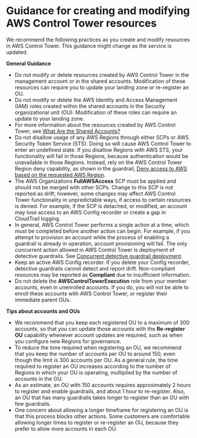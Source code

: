 # Guidance for creating and modifying AWS Control Tower resources<a name="getting-started-guidance"></a>

We recommend the following practices as you create and modify resources in AWS Control Tower\. This guidance might change as the service is updated\.

**General Guidance**
+ Do not modify or delete resources created by AWS Control Tower in the management account or in the shared accounts\. Modification of these resources can require you to update your landing zone or re\-register an OU\.
+ Do not modify or delete the AWS Identity and Access Management \(IAM\) roles created within the shared accounts in the Security organizational unit \(OU\)\. Modification of these roles can require an update to your landing zone\.
+ For more information about the resources created by AWS Control Tower, see [What Are the Shared Accounts?](how-control-tower-works.md#what-shared)
+ Do not disallow usage of any AWS Regions through either SCPs or AWS Security Token Service \(STS\)\. Doing so will cause AWS Control Tower to enter an undefined state\. If you disallow Regions with AWS STS, your functionality will fail in those Regions, because authentication would be unavailable in those Regions\. Instead, rely on the AWS Control Tower Region deny capability, as shown in the guardrail, [Deny access to AWS based on the requested AWS Region](data-residency-guardrails.md#primary-region-deny-policy)\.
+ The AWS Organizations **FullAWSAccess** SCP must be applied and should not be merged with other SCPs\. Change to this SCP is not reported as drift; however, some changes may affect AWS Control Tower functionality in unpredictable ways, if access to certain resources is denied\. For example, if the SCP is detached, or modified, an account may lose access to an AWS Config recorder or create a gap in CloudTrail logging\.
+ In general, AWS Control Tower performs a single action at a time, which must be completed before another action can begin\. For example, if you attempt to provision an account while the process of enabling a guardrail is already in operation, account provisioning will fail\. The only concurrent action allowed in AWS Control Tower is deployment of detective guardrails\. See [Concurrent detective guardrail deployment](enable-guardrails.md#concurrent-detective-guardrails)\.
+  Keep an active AWS Config recorder\. If you delete your Config recorder, detective guardrails cannot detect and report drift\. Non\-compliant resources may be reported as **Compliant** due to insufficient information\. 
+ Do not delete the **AWSControlTowerExecution** role from your member accounts, even in unenrolled accounts\. If you do, you will not be able to enroll these accounts with AWS Control Tower, or register their immediate parent OUs\.

**Tips about accounts and OUs**
+ We recommend that you keep each registered OU to a maximum of 300 accounts, so that you can update those accounts with the **Re\-register OU** capability whenever account updates are required, such as when you configure new Regions for governance\.
+ To reduce the time required when registering an OU, we recommend that you keep the number of accounts per OU to around 150, even though the limit is 300 accounts per OU\. As a general rule, the time required to register an OU increases according to the number of Regions in which your OU is operating, multiplied by the number of accounts in the OU\. 
+ As an estimate, an OU with 150 accounts requires approximately 2 hours to register and enable guardrails, and about 1 hour to re\-register\. Also, an OU that has many guardrails takes longer to register than an OU with few guardrails\.
+ One concern about allowing a longer timeframe for registering an OU is that this process blocks other actions\. Some customers are comfortable allowing longer times to register or re\-register an OU, because they prefer to allow more accounts in each OU\.